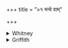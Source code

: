 +++
title = "०१ मन्वे वाम्"

+++

<details><summary>Whitney</summary>

### Translation
1. I reverence you, O heaven-and-earth, ye well-nourishing ones  
(*subhójas*), who, like-minded (*sácetas*) did spread out unmeasured  
intervals (*yójana*); since ye became foundations (*pratiṣṭhā́*) of good  
things, do ye free us from distress.

### Notes
Ppp. omits the intrusive and meter-disturbing *sácetasāu* (which, on  
account of its accent, is reckoned to **b** in the translation, as it  
is also by the *pada*-text); and, against rule, it combines in **b** *ye  
‘prath-*. The comm., with one of SPP's mss., reads *aprathetām;* and  
TS.MS. have the same, followed by *ámitebhir ójobhir yé pratiṣṭhé  
ábhavatāṁ vásūnām:* they have of the verse only these two pādas, used as  
part of a closing verse. The first half-verse is found also in the  
Nāigeya-*kāṇḍa* of SV. (i. 623 **a, b**): this reads *mánye* for  
*manvé*, accents *subhójasāu*, omits (like Ppp.) *sácetasāu*, and ends  
with *ámitam abhi yójanam;* its second half-verse is our 2 **c, d**.
</details>

<details><summary>Griffith</summary>

O Heaven and Earth, I think on you, wise, givers of abundant gifts, ye who through measureless expanses have spread forth. For ye are seats and homes of goodly treasures. Deliver us, ye twain from grief and trouble.
</details>
